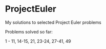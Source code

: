 # ProjectEuler
My solutions to selected Project Euler problems




Problems solved so far:


1 - 11, 14-15, 21, 23-24, 27-41, 49
